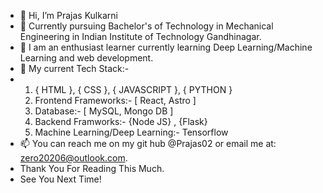 - 👋 Hi, I’m Prajas Kulkarni
- 👀 Currently pursuing Bachelor's of Technology in Mechanical Engineering in Indian Institute of Technology Gandhinagar.
- 🌱 I am an enthusiast learner currently learning Deep Learning/Machine Learning and web development.
- 💞️ My current Tech Stack:-
- 1. { HTML }, { CSS }, { JAVASCRIPT }, { PYTHON }
  2. Frontend Frameworks:- [ React, Astro ]
  3. Database:- [ MySQL, Mongo DB ]
  4. Backend Framworks:- {Node JS} , {Flask}
  5. Machine Learning/Deep Learning:- Tensorflow
- 📫 You can reach me on my git hub @Prajas02 or email me at: zero20206@outlook.com.
- Thank You For Reading This Much.
- See You Next Time!

<!---
Prajas02/Prajas02 is a ✨ special ✨ repository because its `README.md` (this file) appears on your GitHub profile.
You can click the Preview link to take a look at your changes.
--->
